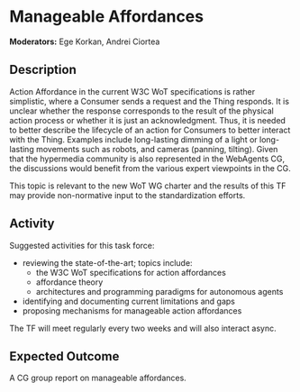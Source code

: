 # Manageable Affordances

**Moderators:** Ege Korkan, Andrei Ciortea

## Description

Action Affordance in the current W3C WoT specifications is rather simplistic, where a Consumer sends a request and the Thing responds. 
It is unclear whether the response corresponds to the result of the physical action process or whether it is just an acknowledgment. 
Thus, it is needed to better describe the lifecycle of an action for Consumers to better interact with the Thing. 
Examples include long-lasting dimming of a light or long-lasting movements such as robots, and cameras (panning, tilting). 
Given that the hypermedia community is also represented in the WebAgents CG, the discussions would benefit from the various expert viewpoints in the CG.

This topic is relevant to the new WoT WG charter and the results of this TF may provide non-normative input to the standardization efforts.

## Activity

Suggested activities for this task force:
- reviewing the state-of-the-art; topics include:
  - the W3C WoT specifications for action affordances
  - affordance theory
  - architectures and programming paradigms for autonomous agents
- identifying and documenting current limitations and gaps
- proposing mechanisms for manageable action affordances

The TF will meet regularly every two weeks and will also interact async.

## Expected Outcome

A CG group report on manageable affordances.
